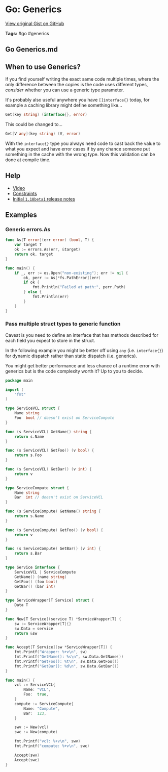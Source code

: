 # Go: Generics 

[View original Gist on GitHub](https://gist.github.com/Integralist/7de01a8ae89a9b035a22d61535e21230)

**Tags:** #go #generics

## Go Generics.md

## When to use Generics?

If you find yourself writing the exact same code multiple times, where the only difference between the copies is the code uses different types, _consider_ whether you can use a generic type parameter.

It's probably also useful anywhere you have `[]interface{}` today, for example a caching library might define something like...

```go
Get(key string) (interface{}, error)
```

This could be changed to...

```go
Get[V any](key string) (V, error)
```

With the `interface{}` type you always need code to cast back the value to what you expect and have error cases if by any chance someone put something in the cache with the wrong type. Now this validation can be done at compile time.

## Help

- [Video](https://www.youtube.com/watch?v=KepBhuQJT9E)
- [Constraints](https://github.com/golang/go/blob/master/src/constraints/constraints.go)
- [Initial `1.18beta1` release notes](https://tip.golang.org/doc/go1.18#generics)

## Examples

### Generic errors.As

```go
func As[T error](err error) (bool, T) {
	var target T
	ok := errors.As(err, &target)
	return ok, target
}

func main() {
	if _, err := os.Open("non-existing"); err != nil {
		ok, perr := As[*fs.PathError](err)
		if ok {
			fmt.Println("Failed at path:", perr.Path)
		} else {
			fmt.Println(err)
		}
	}
}
```

### Pass multiple struct types to generic function

Caveat is you need to define an interface that has methods described for each field you expect to store in the struct.

In the following example you might be better off using `any` (i.e. `interface{}`) for dynamic dispatch rather than static dispatch (i.e. generics). 

You might get better performance and less chance of a runtime error with generics but is the code complexity worth it? Up to you to decide.

```go
package main

import (
	"fmt"
)

type ServiceVCL struct {
	Name string
	Foo  bool // doesn't exist on ServiceCompute
}

func (s ServiceVCL) GetName() string {
	return s.Name
}

func (s ServiceVCL) GetFoo() (v bool) {
	return s.Foo
}

func (s ServiceVCL) GetBar() (v int) {
	return v
}

type ServiceCompute struct {
	Name string
	Bar  int // doesn't exist on ServiceVCL
}

func (s ServiceCompute) GetName() string {
	return s.Name
}

func (s ServiceCompute) GetFoo() (v bool) {
	return v
}

func (s ServiceCompute) GetBar() (v int) {
	return s.Bar
}

type Service interface {
	ServiceVCL | ServiceCompute
	GetName() (name string)
	GetFoo() (foo bool)
	GetBar() (bar int)
}

type ServiceWrapper[T Service] struct {
	Data T
}

func New[T Service](service T) *ServiceWrapper[T] {
	sw := ServiceWrapper[T]{}
	sw.Data = service
	return &sw
}

func Accept[T Service](sw *ServiceWrapper[T]) {
	fmt.Printf("Wrapper: %+v\n", sw)
	fmt.Printf("GetName(): %s\n", sw.Data.GetName())
	fmt.Printf("GetFoo(): %t\n", sw.Data.GetFoo())
	fmt.Printf("GetBar(): %d\n", sw.Data.GetBar())
}

func main() {
	vcl := ServiceVCL{
		Name: "VCL",
		Foo:  true,
	}
	compute := ServiceCompute{
		Name: "Compute",
		Bar:  123,
	}

	swv := New(vcl)
	swc := New(compute)

	fmt.Printf("vcl: %+v\n", swv)
	fmt.Printf("compute: %+v\n", swc)

	Accept(swv)
	Accept(swc)
}
```

